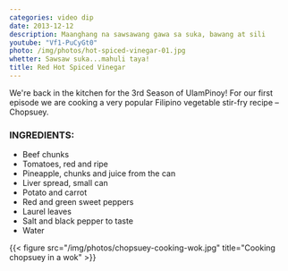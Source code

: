 ```yaml
---
categories: video dip
date: 2013-12-12
description: Maanghang na sawsawang gawa sa suka, bawang at sili
youtube: "Vf1-PuCyGt0"
photo: /img/photos/hot-spiced-vinegar-01.jpg
whetter: Sawsaw suka...mahuli taya!
title: Red Hot Spiced Vinegar
---
```


We're back in the kitchen for the 3rd Season of UlamPinoy! For our first episode we are cooking a very popular Filipino vegetable stir-fry recipe – Chopsuey.

### INGREDIENTS:
* Beef chunks
* Tomatoes, red and ripe
* Pineapple, chunks and juice from the can
* Liver spread, small can
* Potato and carrot
* Red and green sweet peppers
* Laurel leaves
* Salt and black pepper to taste
* Water

{{< figure src="/img/photos/chopsuey-cooking-wok.jpg" title="Cooking chopsuey in a wok" >}}


